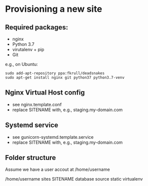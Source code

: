 Provisioning a new site
=======================

## Required packages:

- nginx
- Python 3.7
- virutalenv + pip
- Git

e.g., on Ubuntu:

	sudo add-apt-repository ppa:fkrull/deadsnakes
	sudo apt-get install nginx git python37 python3.7-venv

## Nginx Virtual Host config

- see nginx.template.conf
- replace SITENAME with, e.g., staging.my-domain.com

## Systemd service

- see gunicorn-systemd.template.service
- replace SITENAME with, e.g., staging.my-domain.com

## Folder structure
Assume we have a user accout at /home/username

/home/username
	sites
		SITENAME
			database
			source
			static
			virtualenv

